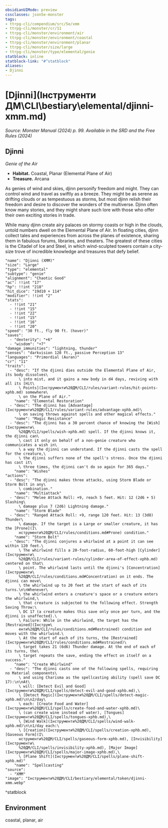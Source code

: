 ```yaml
---
obsidianUIMode: preview
cssclasses: json5e-monster
tags:
- ttrpg-cli/compendium/src/5e/xmm
- ttrpg-cli/monster/cr/11
- ttrpg-cli/monster/environment/air
- ttrpg-cli/monster/environment/coastal
- ttrpg-cli/monster/environment/planar
- ttrpg-cli/monster/size/large
- ttrpg-cli/monster/type/elemental/genie
statblock: inline
statblock-link: "#^statblock"
aliases:
- Djinni
---
```

# [Djinni](Інструменти ДМ\CLI\bestiary\elemental/djinni-xmm.md)
*Source: Monster Manual (2024) p. 99. Available in the <span title='Systems Reference Document (5.2)'>SRD</span> and the Free Rules (2024)*  

## Djinni

*Genie of the Air*

- **Habitat.** Coastal, Planar (Elemental Plane of Air)  
- **Treasure.** Arcana  

As genies of wind and skies, djinn personify freedom and might. They can control wind and travel as swiftly as a breeze. They might be as serene as drifting clouds or as tempestuous as storms, but most djinn relish their freedom and desire to discover the wonders of the multiverse. Djinn often know many stories, and they might share such lore with those who offer their own exciting stories in trade.

While many djinn create airy palaces on stormy coasts or high in the clouds, untold numbers dwell on the Elemental Plane of Air. In floating cities, djinn collect tales and experiences from across the planes of existence, sharing them in fabulous forums, libraries, and theaters. The greatest of these cities is the Citadel of Ice and Steel, in which wind-sculpted towers contain a city-size trove of incredible knowledge and treasures that defy belief.

```statblock
"name": "Djinni (XMM)"
"size": "Large"
"type": "elemental"
"subtype": "genie"
"alignment": "Chaotic Good"
"ac": !!int "17"
"hp": !!int "218"
"hit_dice": "19d10 + 114"
"modifier": !!int "2"
"stats":
  - !!int "21"
  - !!int "15"
  - !!int "22"
  - !!int "15"
  - !!int "16"
  - !!int "20"
"speed": "30 ft., fly 90 ft. (hover)"
"saves":
  - "dexterity": "+6"
  - "wisdom": "+7"
"damage_immunities": "lightning, thunder"
"senses": "darkvision 120 ft., passive Perception 13"
"languages": "Primordial (Auran)"
"cr": "11"
"traits":
  - "desc": "If the djinni dies outside the Elemental Plane of Air, its body dissolves\
      \ into mist, and it gains a new body in d4 days, reviving with all its [Hit\
      \ Points](Інструменти%20ДМ/CLI/rules/variant-rules/hit-points-xphb.md) somewhere\
      \ on the Plane of Air."
    "name": "Elemental Restoration"
  - "desc": "The djinni has [Advantage](Інструменти%20ДМ/CLI/rules/variant-rules/advantage-xphb.md)\
      \ on saving throws against spells and other magical effects."
    "name": "Magic Resistance"
  - "desc": "The djinni has a 30 percent chance of knowing the [Wish](Інструменти\
      %20ДМ/CLI/spells/wish-xphb.md) spell. If the djinni knows it, the djinni can\
      \ cast it only on behalf of a non-genie creature who communicates a wish in\
      \ a way the djinni can understand. If the djinni casts the spell for the creature,\
      \ the djinni suffers none of the spell's stress. Once the djinni has cast it\
      \ three times, the djinni can't do so again for 365 days."
    "name": "Wishes"
"actions":
  - "desc": "The djinni makes three attacks, using Storm Blade or Storm Bolt in any\
      \ combination."
    "name": "Multiattack"
  - "desc": "Melee Attack Roll: +9, reach 5 feet. Hit: 12 (2d6 + 5) Slashing\
      \ damage plus 7 (2d6) Lightning damage."
    "name": "Storm Blade"
  - "desc": "Ranged Attack Roll: +9, range 120 feet. Hit: 13 (3d8) Thunder\
      \ damage. If the target is a Large or smaller creature, it has the [Prone](І\
      нструменти%20ДМ/CLI/rules/conditions.md#Prone) condition."
    "name": "Storm Bolt"
  - "desc": "The djinni conjures a whirlwind at a point it can see within 120 feet.\
      \ The whirlwind fills a 20-foot-radius, 60-foot-high [Cylinder](Інструменти\
      %20ДМ/CLI/rules/variant-rules/cylinder-area-of-effect-xphb.md) centered on that\
      \ point. The whirlwind lasts until the djinni's [Concentration](Інструменти\
      %20ДМ/CLI/rules/conditions.md#Concentration) on it ends. The djinni can move\
      \ the whirlwind up to 20 feet at the start of each of its turns.\n\nWhenever\
      \ the whirlwind enters a creature's space or a creature enters the whirlwind,\
      \ that creature is subjected to the following effect. Strength Saving Throw:\
      \ DC 17 (a creature makes this save only once per turn, and the djinni is unaffected).\
      \ Failure: While in the whirlwind, the target has the [Restrained](Інструм\
      енти%20ДМ/CLI/rules/conditions.md#Restrained) condition and moves with the whirlwind.\
      \ At the start of each of its turns, the [Restrained](Інструменти%20ДМ/CLI/rules/conditions.md#Restrained)\
      \ target takes 21 (6d6) Thunder damage. At the end of each of its turns, the\
      \ target repeats the save, ending the effect on itself on a success."
    "name": "Create Whirlwind"
  - "desc": "The djinni casts one of the following spells, requiring no Material components\
      \ and using Charisma as the spellcasting ability (spell save DC 17):\n\nAt\
      \ will: [Detect Evil and Good](Інструменти%20ДМ/CLI/spells/detect-evil-and-good-xphb.md),\
      \ [Detect Magic](Інструменти%20ДМ/CLI/spells/detect-magic-xphb.md)\n\n2/day\
      \ each: [Create Food and Water](Інструменти%20ДМ/CLI/spells/create-food-and-water-xphb.md)\
      \ (can create wine instead of water), [Tongues](Інструменти%20ДМ/CLI/spells/tongues-xphb.md),\
      \ [Wind Walk](Інструменти%20ДМ/CLI/spells/wind-walk-xphb.md)\n\n1/day each:\
      \ [Creation](Інструменти%20ДМ/CLI/spells/creation-xphb.md), [Gaseous Form](І\
      нструменти%20ДМ/CLI/spells/gaseous-form-xphb.md), [Invisibility](Інструменти\
      %20ДМ/CLI/spells/invisibility-xphb.md), [Major Image](Інструменти%20ДМ/CLI/spells/major-image-xphb.md),\
      \ [Plane Shift](Інструменти%20ДМ/CLI/spells/plane-shift-xphb.md)"
    "name": "Spellcasting"
"source":
  - "XMM"
"image": "Інструменти%20ДМ/CLI/bestiary/elemental/token/djinni-xmm.webp"
```
^statblock

## Environment

coastal, planar, air